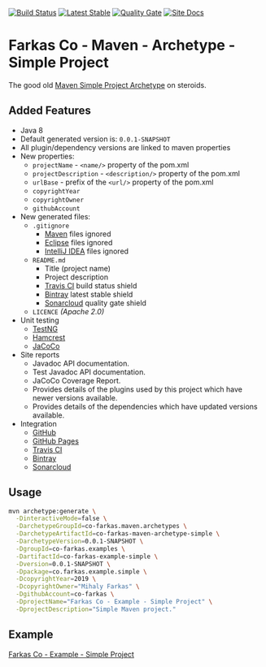 [![Build Status][travis-ci-shield-img]][travis-ci-shield-link]
[![Latest Stable][bintray-shield-img]][bintray-shield-link]
[![Quality Gate][sonarcloud-shield-img]][sonarcloud-shield-link]
[![Site Docs][github-pages-shield-img]][github-pages-shield-link]

# Farkas Co - Maven - Archetype - Simple Project

The good old [Maven Simple Project Archetype][maven-simple-project-archetype-site] on steroids.

## Added Features

* Java 8
* Default generated version is: `0.0.1-SNAPSHOT`
* All plugin/dependency versions are linked to maven properties
* New properties: 
  * `projectName` - `<name/>` property of the pom.xml
  * `projectDescription` - `<description/>` property of the pom.xml
  * `urlBase` - prefix of the `<url/>` property of the pom.xml
  * `copyrightYear`
  * `copyrightOwner`
  * `githubAccount`
* New generated files:
  * `.gitignore`
    * [Maven][maven] files ignored
    * [Eclipse][eclipse] files ignored
    * [IntelliJ IDEA][intellij-idea] files ignored
  * `README.md`
    * Title (project name)
    * Project description
    * [Travis CI][travis-ci] build status shield
    * [Bintray][bintray] latest stable shield
    * [Sonarcloud][sonarcloud] quality gate shield
  * `LICENCE` _(Apache 2.0)_
* Unit testing
  * [TestNG][testng]
  * [Hamcrest][hamcrest]
  * [JaCoCo][jacoco]
* Site reports
  * Javadoc API documentation.
  * Test Javadoc API documentation.
  * JaCoCo Coverage Report.
  * Provides details of the plugins used by this project which have newer versions available.
  * Provides details of the dependencies which have updated versions available.
* Integration
    * [GitHub][github]
    * [GitHub Pages][github-pages]
    * [Travis CI][travis-ci]
    * [Bintray][bintray]
    * [Sonarcloud][sonarcloud]

## Usage

```bash
mvn archetype:generate \
  -DinteractiveMode=false \
  -DarchetypeGroupId=co-farkas.maven.archetypes \
  -DarchetypeArtifactId=co-farkas-maven-archetype-simple \
  -DarchetypeVersion=0.0.1-SNAPSHOT \
  -DgroupId=co-farkas.examples \
  -DartifactId=co-farkas-example-simple \
  -Dversion=0.0.1-SNAPSHOT \
  -Dpackage=co.farkas.example.simple \
  -DcopyrightYear=2019 \
  -DcopyrightOwner="Mihaly Farkas" \
  -DgithubAccount=co-farkas \
  -DprojectName="Farkas Co - Example - Simple Project" \
  -DprojectDescription="Simple Maven project."
```

## Example

[Farkas Co - Example - Simple Project](https://github.com/co-farkas/co-farkas-example-simple/)

[maven-simple-project-archetype-site]: https://maven.apache.org/archetypes/maven-archetype-simple/
[maven]:                               https://maven.apache.org/
[eclipse]:                             https://www.eclipse.org/
[intellij-idea]:                       https://www.jetbrains.com/idea/
[travis-ci]:                           https://travis-ci.org/
[travis-ci-shield-img]:                https://img.shields.io/travis/co-farkas/co-farkas-maven-archetype-simple.svg
[travis-ci-shield-link]:               https://travis-ci.org/co-farkas/co-farkas-maven-archetype-simple
[bintray]:                             https://bintray.com/
[bintray-shield-img]:                  https://api.bintray.com/packages/co-farkas/maven/co-farkas-maven-archetype-simple/images/download.svg
[bintray-shield-link]:                 https://bintray.com/co-farkas/maven/co-farkas-maven-archetype-simple/_latestVersion
[sonarcloud-shield-img]:               https://sonarcloud.io/api/project_badges/measure?project=co-farkas.maven.archetypes%3Aco-farkas-maven-archetype-simple&metric=alert_status
[sonarcloud-shield-link]:              https://sonarcloud.io/dashboard?id=co-farkas.maven.archetypes%3Aco-farkas-maven-archetype-simple
[sonarcloud]:                          https://sonarcloud.io/
[github]:                              https://github.com/
[github-pages]:                        https://pages.github.com/
[github-pages-shield-img]:             https://img.shields.io/badge/dynamic/json.svg?label=Docs&colorB=0f80c0&query=$.version&uri=https://co-farkas.github.io/co-farkas-maven-archetype-simple/artifact-info.json
[github-pages-shield-link]:            https://co-farkas.github.io/co-farkas-maven-archetype-simple/
[testng]:                              https://testng.org/
[hamcrest]:                            http://hamcrest.org/
[jacoco]:                              https://www.eclemma.org/jacoco/
